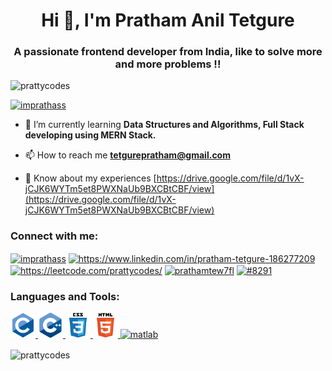<h1 align="center">Hi 👋, I'm Pratham Anil Tetgure</h1>
<h3 align="center">A passionate frontend developer from India, like to solve more and more problems !!</h3>

<p align="left"> <img src="https://komarev.com/ghpvc/?username=prattycodes&label=Profile%20views&color=0e75b6&style=flat" alt="prattycodes" /> </p>

<p align="left"> <a href="https://twitter.com/imprathass" target="blank"><img src="https://img.shields.io/twitter/follow/imprathass?logo=twitter&style=for-the-badge" alt="imprathass" /></a> </p>

- 🌱 I’m currently learning **Data Structures and Algorithms, Full Stack developing using MERN Stack.**

- 📫 How to reach me **tetgurepratham@gmail.com**

- 📄 Know about my experiences [https://drive.google.com/file/d/1vX-jCJK6WYTm5et8PWXNaUb9BXCBtCBF/view](https://drive.google.com/file/d/1vX-jCJK6WYTm5et8PWXNaUb9BXCBtCBF/view)

<h3 align="left">Connect with me:</h3>
<p align="left">
<a href="https://twitter.com/imprathass" target="blank"><img align="center" src="https://raw.githubusercontent.com/rahuldkjain/github-profile-readme-generator/master/src/images/icons/Social/twitter.svg" alt="imprathass" height="30" width="40" /></a>
<a href="https://linkedin.com/in/https://www.linkedin.com/in/pratham-tetgure-186277209" target="blank"><img align="center" src="https://raw.githubusercontent.com/rahuldkjain/github-profile-readme-generator/master/src/images/icons/Social/linked-in-alt.svg" alt="https://www.linkedin.com/in/pratham-tetgure-186277209" height="30" width="40" /></a>
<a href="https://www.leetcode.com/https://leetcode.com/prattycodes/" target="blank"><img align="center" src="https://raw.githubusercontent.com/rahuldkjain/github-profile-readme-generator/master/src/images/icons/Social/leet-code.svg" alt="https://leetcode.com/prattycodes/" height="30" width="40" /></a>
<a href="https://auth.geeksforgeeks.org/user/prathamtew7fl" target="blank"><img align="center" src="https://raw.githubusercontent.com/rahuldkjain/github-profile-readme-generator/master/src/images/icons/Social/geeks-for-geeks.svg" alt="prathamtew7fl" height="30" width="40" /></a>
<a href="https://discord.gg/#8291" target="blank"><img align="center" src="https://raw.githubusercontent.com/rahuldkjain/github-profile-readme-generator/master/src/images/icons/Social/discord.svg" alt="#8291" height="30" width="40" /></a>
</p>

<h3 align="left">Languages and Tools:</h3>
<p align="left"> <a href="https://www.cprogramming.com/" target="_blank" rel="noreferrer"> <img src="https://raw.githubusercontent.com/devicons/devicon/master/icons/c/c-original.svg" alt="c" width="40" height="40"/> </a> <a href="https://www.w3schools.com/cpp/" target="_blank" rel="noreferrer"> <img src="https://raw.githubusercontent.com/devicons/devicon/master/icons/cplusplus/cplusplus-original.svg" alt="cplusplus" width="40" height="40"/> </a> <a href="https://www.w3schools.com/css/" target="_blank" rel="noreferrer"> <img src="https://raw.githubusercontent.com/devicons/devicon/master/icons/css3/css3-original-wordmark.svg" alt="css3" width="40" height="40"/> </a> <a href="https://www.w3.org/html/" target="_blank" rel="noreferrer"> <img src="https://raw.githubusercontent.com/devicons/devicon/master/icons/html5/html5-original-wordmark.svg" alt="html5" width="40" height="40"/> </a> <a href="https://www.mathworks.com/" target="_blank" rel="noreferrer"> <img src="https://upload.wikimedia.org/wikipedia/commons/2/21/Matlab_Logo.png" alt="matlab" width="40" height="40"/> </a> </p>

<p><img align="center" src="https://github-readme-stats.vercel.app/api/top-langs?username=prattycodes&show_icons=true&locale=en&layout=compact" alt="prattycodes" /></p>

